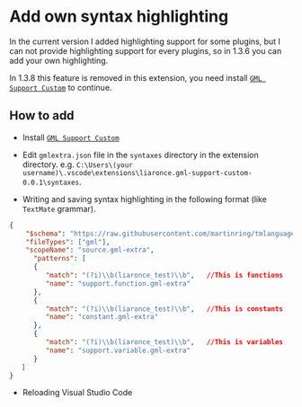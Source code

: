 # Add own syntax highlighting

In the current version I added highlighting support for some plugins, but I can not provide highlighting support for every plugins, so in 1.3.6 you can add your own highlighting.

In 1.3.8 this feature is removed in this extension, you need install [`GML Support Custom`](https://marketplace.visualstudio.com/items?itemName=liaronce.gml-support-custom) to continue.

## How to add

 - Install [`GML Support Custom`](https://marketplace.visualstudio.com/items?itemName=liaronce.gml-support-custom)

 - Edit `gmlextra.json` file in the `syntaxes` directory in the extension directory. e.g. `C:\Users\(your username)\.vscode\extensions\liaronce.gml-support-custom-0.0.1\syntaxes`.

 - Writing and saving syntax highlighting in the following format (like `TextMate` grammar).

```json
{
	"$schema": "https://raw.githubusercontent.com/martinring/tmlanguage/master/tmlanguage.json",
    "fileTypes": ["gml"],
    "scopeName": "source.gml-extra",
	  "patterns": [
      {
         "match": "(?i)\\b(liaronce_test)\\b",   //This is functions
         "name": "support.function.gml-extra"
      },
      {
         "match": "(?i)\\b(liaronce_test)\\b",   //This is constants
         "name": "constant.gml-extra"
      },
      {
         "match": "(?i)\\b(liaronce_test)\\b",   //This is variables
         "name": "support.variable.gml-extra"
      }
   ]
}
```

 - Reloading Visual Studio Code